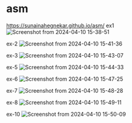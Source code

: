 # asm
 https://sunainahegnekar.github.io/asm/
ex1
![Screenshot from 2024-04-10 15-38-51](https://github.com/sunainahegnekar/asm/assets/142571537/7e598a82-d05f-4410-9a1f-c51e643f93b0)

ex-2
![Screenshot from 2024-04-10 15-41-36](https://github.com/sunainahegnekar/asm/assets/142571537/c2c4ec12-fc38-42f6-85ed-fb828f3145dc)

ex-3
![Screenshot from 2024-04-10 15-43-07](https://github.com/sunainahegnekar/asm/assets/142571537/5bb7066b-96a4-4ba5-a5d6-e8c46a684811)

ex-5
![Screenshot from 2024-04-10 15-44-33](https://github.com/sunainahegnekar/asm/assets/142571537/51d813e4-6d13-4676-9d6f-e4338ebeb257)

ex-6
![Screenshot from 2024-04-10 15-47-25](https://github.com/sunainahegnekar/asm/assets/142571537/a72c1293-7f36-4845-bbca-3ed51541169a)

ex-7
![Screenshot from 2024-04-10 15-48-28](https://github.com/sunainahegnekar/asm/assets/142571537/f5ec753e-0f46-4e3f-9fe2-0df00a40fee4)

ex-8
![Screenshot from 2024-04-10 15-49-11](https://github.com/sunainahegnekar/asm/assets/142571537/cb01bf52-f54d-4203-89ac-504cda61ad7b)

ex-10
![Screenshot from 2024-04-10 15-50-09](https://github.com/sunainahegnekar/asm/assets/142571537/1762ffb8-f130-47bd-b0a8-d58c36eb31a8)









